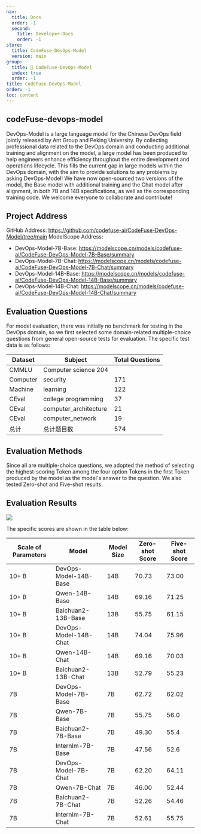 ```yaml
---
nav:
  title: Docs
  order: -1
  second:
    title: Developer-Docs
    order: -1
store:
  title: CodeFuse-DevOps-Model
  version: main
group:
  title: 🌱 CodeFuse-DevOps-Model
  index: true
  order: -1
title: CodeFuse-DevOps-Model
order: -1
toc: content
---
```


## codeFuse-devops-model
DevOps-Model is a large language model for the Chinese DevOps field jointly released by Ant Group and Peking University. By collecting professional data related to the DevOps domain and conducting additional training and alignment on the model, a large model has been produced to help engineers enhance efficiency throughout the entire development and operations lifecycle. This fills the current gap in large models within the DevOps domain, with the aim to provide solutions to any problems by asking DevOps-Model!
We have now open-sourced two versions of the model, the Base model with additional training and the Chat model after alignment, in both 7B and 14B specifications, as well as the corresponding training code. We welcome everyone to collaborate and contribute!

## Project Address
GitHub Address: https://github.com/codefuse-ai/CodeFuse-DevOps-Model/tree/main
ModelScope Address:

- DevOps-Model-7B-Base: https://modelscope.cn/models/codefuse-ai/CodeFuse-DevOps-Model-7B-Base/summary
- DevOps-Model-7B-Chat: https://modelscope.cn/models/codefuse-ai/CodeFuse-DevOps-Model-7B-Chat/summary
- DevOps-Model-14B-Base: https://modelscope.cn/models/codefuse-ai/CodeFuse-DevOps-Model-14B-Base/summary
- DevOps-Model-14B-Chat: https://modelscope.cn/models/codefuse-ai/CodeFuse-DevOps-Model-14B-Chat/summary

## Evaluation Questions
For model evaluation, there was initially no benchmark for testing in the DevOps domain, so we first selected some domain-related multiple-choice questions from general open-source tests for evaluation. The specific test data is as follows:

|Dataset	|Subject	|Total Questions|
| ---- | --------- | ----- |
|CMMLU	|Computer science	204|
|Computer |security	|171|
|Machine |learning	|122|
|CEval	|college programming|	37|
|CEval	|computer_architecture|	21|
|CEval	|computer_network	|19|
|总计	|总计题目数	|574|


## Evaluation Methods
Since all are multiple-choice questions, we adopted the method of selecting the highest-scoring Token among the four option Tokens in the first Token produced by the model as the model's answer to the question. We also tested Zero-shot and Five-shot results.


## Evaluation Results
![](https://mdn.alipayobjects.com/huamei_bvbxju/afts/img/A*8RCfS6OraH4AAAAAAAAAAAAADlHYAQ/original)

The specific scores are shown in the table below:

|Scale of Parameters	|Model	|Model Size	|Zero-shot Score	|Five-shot Score|
| - |	----	| ---	| ----	| ---- |
|10+ B|	DevOps-Model-14B-Base	|14B	|70.73	|73.00|
|10+ B|Qwen-14B-Base	|14B	|69.16|	71.25|
|10+ B|Baichuan2-13B-Base	|13B	|55.75|	61.15|
|10+ B|DevOps-Model-14B-Chat|	14B	|74.04	|75.96|
|10+ B|Qwen-14B-Chat	|14B	|69.16|	70.03|
|10+ B|Baichuan2-13B-Chat	|13B	|52.79	|55.23|
|7B|	DevOps-Model-7B-Base|	7B	|62.72|	62.02|
|7B|Qwen-7B-Base|	7B|	55.75|	56.0|
|7B|Baichuan2-7B-Base|	7B	|49.30|	55.4|
|7B|Internlm-7B-Base	|7B	|47.56	|52.6|
|7B|DevOps-Model-7B-Chat|	7B	|62.20|	64.11|
|7B|Qwen-7B-Chat|	7B	|46.00	|52.44|
|7B|Baichuan2-7B-Chat|	7B|	52.26|	54.46|
|7B|Internlm-7B-Chat	|7B	|52.61	|55.75|
